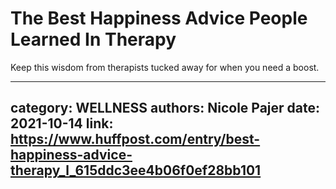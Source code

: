 # The Best Happiness Advice People Learned In Therapy

Keep this wisdom from therapists tucked away for when you need a boost.

---
category: WELLNESS
authors: Nicole Pajer
date: 2021-10-14
link: https://www.huffpost.com/entry/best-happiness-advice-therapy_l_615ddc3ee4b06f0ef28bb101
---

